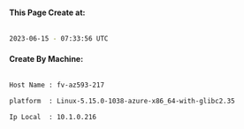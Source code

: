 
   
#### This Page Create at:

```bash

2023-06-15 - 07:33:56 UTC

```

#### Create By Machine:

```bash

Host Name : fv-az593-217

platform  : Linux-5.15.0-1038-azure-x86_64-with-glibc2.35

Ip Local  : 10.1.0.216

```

